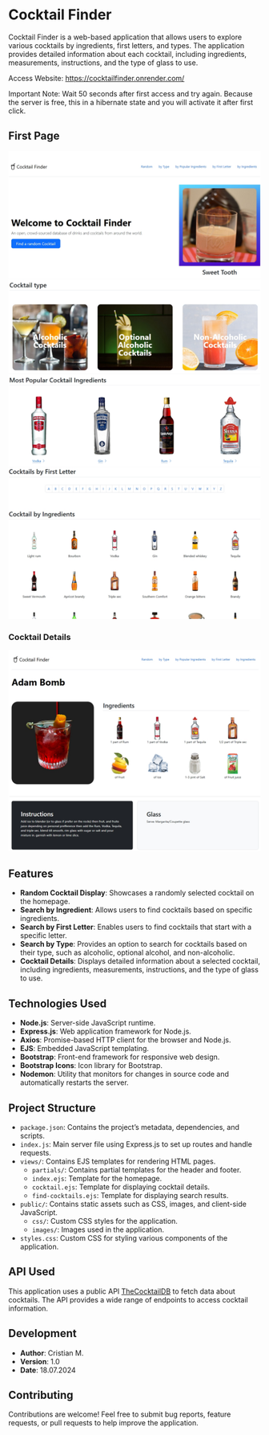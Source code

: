 # Cocktail Finder

Cocktail Finder is a web-based application that allows users to explore various cocktails by ingredients, first letters, and types. The application provides detailed information about each cocktail, including ingredients, measurements, instructions, and the type of glass to use.

Access Website: https://cocktailfinder.onrender.com/ 

Important Note: Wait 50 seconds after first access and try again. Because the server is free, this in a hibernate state and you will activate it after first click.

## First Page
![Header](<resources/1. Cocktail Finder - Header.jpg>)
![Cocktail By Type](<resources/2. Cocktail Finder - By Type.jpg>)
![Cocktail By Popular Ingredients](<resources/3. Cocktail Finder - By Popular Ingredients.jpg>)
![Cocktail By Ingredients](<resources/4. Cocktail Finder - By Ingredients.jpg>)
### Cocktail Details
![Cocktail Details](<resources/5. Cocktail Finder - Cocktail Details.jpg>)

## Features

- **Random Cocktail Display**: Showcases a randomly selected cocktail on the homepage.
- **Search by Ingredient**: Allows users to find cocktails based on specific ingredients.
- **Search by First Letter**: Enables users to find cocktails that start with a specific letter.
- **Search by Type**: Provides an option to search for cocktails based on their type, such as alcoholic, optional alcohol, and non-alcoholic.
- **Cocktail Details**: Displays detailed information about a selected cocktail, including ingredients, measurements, instructions, and the type of glass to use.

## Technologies Used

- **Node.js**: Server-side JavaScript runtime.
- **Express.js**: Web application framework for Node.js.
- **Axios**: Promise-based HTTP client for the browser and Node.js.
- **EJS**: Embedded JavaScript templating.
- **Bootstrap**: Front-end framework for responsive web design.
- **Bootstrap Icons**: Icon library for Bootstrap.
- **Nodemon**: Utility that monitors for changes in source code and automatically restarts the server.

## Project Structure

- `package.json`: Contains the project’s metadata, dependencies, and scripts.
- `index.js`: Main server file using Express.js to set up routes and handle requests.
- `views/`: Contains EJS templates for rendering HTML pages.
  - `partials/`: Contains partial templates for the header and footer.
  - `index.ejs`: Template for the homepage.
  - `cocktail.ejs`: Template for displaying cocktail details.
  - `find-cocktails.ejs`: Template for displaying search results.
- `public/`: Contains static assets such as CSS, images, and client-side JavaScript.
  - `css/`: Custom CSS styles for the application.
  - `images/`: Images used in the application.
- `styles.css`: Custom CSS for styling various components of the application.


## API Used
This application uses a public API [TheCocktailDB](https://www.thecocktaildb.com/api.php) to fetch data about cocktails. The API provides a wide range of endpoints to access cocktail information.


## Development

- **Author**: Cristian M.
- **Version**: 1.0
- **Date**: 18.07.2024

## Contributing
Contributions are welcome! Feel free to submit bug reports, feature requests, or pull requests to help improve the application.